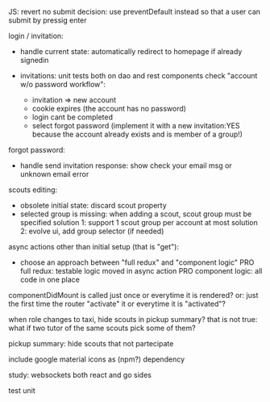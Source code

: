 JS:
revert no submit decision: use preventDefault instead so that a user can submit by pressig enter

login / invitation:
* handle current state: automatically redirect to homepage if already signedin

* invitations: unit tests both on dao and rest components
  check "account w/o password workflow":
   - invitation => new account
   - cookie expires (the account has no password)
   - login cant be completed
   - select forgot password (implement it with a new invitation:YES
     because the account already exists and is member of a group!)

forgot password:
* handle send invitation response: show check your email msg or unknown email error

scouts editing:
 * obsolete initial state: discard scout property
 * selected group is missing: when adding a scout, scout group must be specified
   solution 1: support 1 scout group per account at most
   solution 2: evolve ui, add group selector (if needed)


async actions other than initial setup (that is "get"):
* choose an approach between "full redux" and "component logic"
 PRO full redux: testable
                 logic moved in async action
 PRO component logic: all code in one place


componentDidMount is called just once or everytime it is rendered?
 or: just the first time the router "activate" it or everytime it is "activated"?


when role changes to taxi, hide scouts in pickup summary?
  that is not true: what if two tutor of the same scouts
  pick some of them?

pickup summary: hide scouts that not partecipate

include google material icons as (npm?) dependency

study: websockets both react and go sides

test unit
